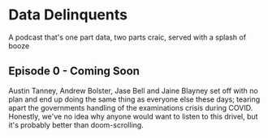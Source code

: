 # Data Delinquents 

A podcast that's one part data, two parts craic, served with a splash of booze

## Episode 0 - Coming Soon

Austin Tanney, Andrew Bolster, Jase Bell and Jaine Blayney set off with no plan and end up doing the same thing as everyone else these days; tearing apart the governments handling of the examinations crisis during COVID. Honestly, we've no idea why anyone would want to listen to this drivel, but it's probably better than doom-scrolling.


